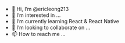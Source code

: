 - 👋 Hi, I’m @ericleong213
- 👀 I’m interested in ...
- 🌱 I’m currently learning React & React Native
- 💞️ I’m looking to collaborate on ...
- 📫 How to reach me ...

<!---
ericleong213/ericleong213 is a ✨ special ✨ repository because its `README.md` (this file) appears on your GitHub profile.
You can click the Preview link to take a look at your changes.
--->
